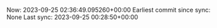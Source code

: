 Now: 2023-09-25 02:36:49.095260+00:00 Earliest commit since sync: None Last sync: 2023-09-25 00:28:50+00:00
